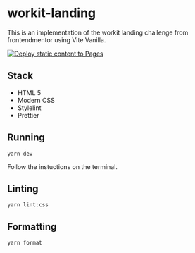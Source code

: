 # workit-landing

This is an implementation of the workit landing challenge from frontendmentor using Vite Vanilla.

[![Deploy static content to Pages](https://github.com/anyellezanatta/workit-landing/actions/workflows/github-pages-main.yml/badge.svg)](https://github.com/anyellezanatta/workit-landing/actions/workflows/github-pages-main.yml)

## Stack

- HTML 5
- Modern CSS
- Stylelint
- Prettier

## Running

```
yarn dev
```

Follow the instuctions on the terminal.

## Linting

```
yarn lint:css
```

## Formatting

```
yarn format
```
